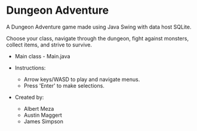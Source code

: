 # Dungeon Adventure 
A Dungeon Adventure game made using Java Swing with data host SQLite.

Choose your class, navigate through the dungeon, fight against monsters, collect items, and strive to survive.

* Main class - Main.java
* Instructions:
  * Arrow keys/WASD to play and navigate menus.
  * Press 'Enter' to make selections.

* Created by:
  * Albert Meza
  * Austin Maggert
  * James Simpson
